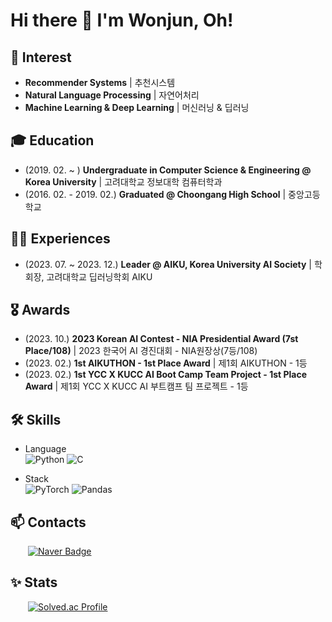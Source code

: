 # Hi there 👋 I'm Wonjun, Oh!

## 🥰 Interest
- **Recommender Systems** | 추천시스템
- **Natural Language Processing** | 자연어처리
- **Machine Learning & Deep Learning** | 머신러닝 & 딥러닝

## 🎓 Education
- (2019. 02. ~ ) **Undergraduate in Computer Science & Engineering @ Korea University** | 고려대학교 정보대학 컴퓨터학과
- (2016. 02. - 2019. 02.) **Graduated @ Choongang High School** | 중앙고등학교

## 🏃‍♂️ Experiences
- (2023. 07. ~ 2023. 12.) **Leader @ AIKU, Korea University AI Society** | 학회장, 고려대학교 딥러닝학회 AIKU

## 🎖 Awards
- (2023. 10.) **2023 Korean AI Contest - NIA Presidential Award (7st Place/108)** | 2023 한국어 AI 경진대회 - NIA원장상(7등/108) 
- (2023. 02.) **1st AIKUTHON - 1st Place Award** | 제1회 AIKUTHON - 1등
- (2023. 02.) **1st YCC X KUCC AI Boot Camp Team Project - 1st Place Award** | 제1회 YCC X KUCC AI 부트캠프 팀 프로젝트 - 1등

## 🛠️ Skills
- Language <br>
  ![Python](https://img.shields.io/badge/python-3670A0?style=for-the-badge&logo=python&logoColor=ffdd54)
  ![C](https://img.shields.io/badge/c-%2300599C.svg?style=for-the-badge&logo=c&logoColor=white)

- Stack <br>
  ![PyTorch](https://img.shields.io/badge/PyTorch-%23EE4C2C.svg?style=for-the-badge&logo=PyTorch&logoColor=white)
  ![Pandas](https://img.shields.io/badge/pandas-%23150458.svg?style=for-the-badge&logo=pandas&logoColor=white)

## 📫 Contacts
&emsp;&emsp;[![Naver Badge](https://img.shields.io/badge/Naver-03C75A?style=for-the-badge&logoColor=white&link=mailto:owj0421@naver.com)](mailto:owj0421@naver.com)

## ✨ Stats
&emsp;&emsp;[![Solved.ac Profile](http://mazassumnida.wtf/api/v2/generate_badge?boj=owj0421)](https://solved.ac/owj0421/)
